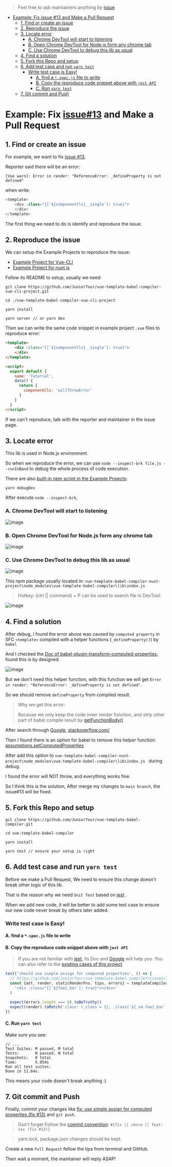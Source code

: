 > Feel free to ask maintainers anything by [issue](https://github.com/JuniorTour/vue-template-babel-compiler/issues/new/choose)

- [Example: Fix issue #13 and Make a Pull Request](#example-fix-issue13-and-make-a-pull-request)
  * [1. Find or create an issue](#1-find-or-create-an-issue)
  * [2. Reproduce the issue](#2-reproduce-the-issue)
  * [3. Locate error](#3-locate-error)
    + [A. Chrome DevTool will start to listening](#a-chrome-devtool-will-start-to-listening)
    + [B. Open Chrome DevTool for Node.js form any chrome tab](#b-open-chrome-devtool-for-nodejs-form-any-chrome-tab)
    + [C. Use Chrome DevTool to debug this lib as usual](#c-use-chrome-devtool-to-debug-this-lib-as-usual)
  * [4. Find a solution](#4-find-a-solution)
  * [5. Fork this Repo and setup](#5-fork-this-repo-and-setup)
  * [6. Add test case and run `yarn test`](#6-add-test-case-and-run-yarn-test)
    + [Write test case is Easy!](#write-test-case-is-easy)
      - [A. find a `*.spec.js` file to write](#a-find-a-specjs-file-to-write)
      - [B. Copy the reproduce code snippet above with `jest API`](#b-copy-the-reproduce-code-snippet-above-with-jest-api)
      - [C. Run `yarn test`](#c-run-yarn-test)
  * [7. Git commit and Push](#7-git-commit-and-push)


# Example: Fix [issue#13](https://github.com/JuniorTour/vue-template-babel-compiler/commit/b5e8bd13e603bfb1b9dd87f1222b831fd2a68c49) and Make a Pull Request

## 1. Find or create an issue
For example, we want to fix [issue #13](https://github.com/JuniorTour/vue-template-babel-compiler/issues/13),

Reporter said there will be an error:

`[Vue warn]: Error in render: "ReferenceError: _defineProperty is not defined"`

when write:
``` js
<template>
    <div :class="{[`${componentCls}__single`]: true}">
    </div>
</template>
```

The first thing we need to do is identify and reproduce the issue.

## 2. Reproduce the issue
We can setup the Example Projects to reproduce the issue:
- [Example Project for Vue-CLI](https://github.com/JuniorTour/vue-template-babel-compiler-vue-cli-project)
- [Example Project for nuxt.js](https://github.com/JuniorTour/vue-template-babel-compiler-nuxt-project)

Follow its README to setup, usually we need:
``` shell script
git clone https://github.com/JuniorTour/vue-template-babel-compiler-vue-cli-project.git

cd ./vue-template-babel-compiler-vue-cli-project

yarn install

yarn server // or yarn dev
```

Then we can write the same code snippet in example project `.vue` files to reproduce error:
``` html
<template>
    <div :class="{[`${componentCls}__single`]: true}">
    </div>
</template>

<script>
  export default {
    name: 'Tutorial',
    data() {
      return {
        componentCls: 'willThrowError'
      }
    }
  }
</script>
```

If we can't reproduce, talk with the reporter and maintainer in the issue page.


## 3. Locate error
This lib is used in Node.js environment.

So when we reproduce the error, we can use `node --inspect-brk file.js --runInBand` to debug the whole process of code execution.

There are also [built-in npm script in the Example Projects](https://github.com/JuniorTour/vue-template-babel-compiler-vue-cli-project/blob/main/package.json#L9):
```shell script
yarn debugDev
```

After execute `node --inspect-brk`,

### A. Chrome DevTool will start to listening
![image](https://user-images.githubusercontent.com/14243906/144751411-cc1a122c-91fe-46ad-a3f1-263d12c197d4.png)

### B. Open Chrome DevTool for Node.js form any chrome tab

![image](https://user-images.githubusercontent.com/14243906/144751826-4ed1b48d-2c92-4db3-ad64-1b65be406bc3.png)


### C. Use Chrome DevTool to debug this lib as usual
![image](https://user-images.githubusercontent.com/14243906/144751318-7f4149ba-c74a-42d1-97e2-d9b8deabfbeb.png)

This npm package usually located in:
`vue-template-babel-compiler-nuxt-project\node_modules\vue-template-babel-compiler\lib\index.js`

> Hotkey: (ctrl || command) + P can be used to search file in DevTool:

![image](https://user-images.githubusercontent.com/14243906/144751635-ac73ff2c-2717-49ce-80f8-3606c768d2f9.png)


## 4. Find a solution
After debug, I found the error above was caused by `computed property` in SFC `<template>` compiled with a helper functions (`_defineProperty()`) by `babel`

And I checked the [Doc of babel-plugin-transform-computed-properties](https://babeljs.io/docs/en/babel-plugin-transform-computed-properties), found this is by designed.

![image](https://user-images.githubusercontent.com/14243906/144752181-99d9621b-c77e-43ed-bfc7-94375629633c.png)

But we don't need this helper function, with this function we will get `Error in render: "ReferenceError: _defineProperty is not defined"`.

So we should remove `defineProperty` from compiled result.

> Why we get this error:
>
> Because we only keep the code inner render function, and strip other part of babel compile result by [getFunctionBody()](https://github.com/JuniorTour/vue-template-babel-compiler/blob/c68a991be1fb91f26397ee5e61ef307a15f05d3c/src/templateCompiler.js#L18)

After search through [Google](https://google.com/), [stackoverflow.com/](https://stackoverflow.com/)

Then I found there is an option for babel to remove this helper function: [assumptions.setComputedProperties](https://babeljs.io/docs/en/babel-plugin-transform-computed-properties#loose)

After add this option to `vue-template-babel-compiler-nuxt-project\node_modules\vue-template-babel-compiler\lib\index.js ` during debug.

I found the error will NOT throw, and everything works fine.

So I think this is the solution, After merge my changes to `main branch`, the issue#13 will be fixed.

## 5. Fork this Repo and setup

``` shell script
git clone https://github.com/JuniorTour/vue-template-babel-compiler.git

cd vue-template-babel-compiler

yarn install

yarn test // ensure your setup is right
```


## 6. Add test case and run `yarn test`
Before we make a Pull Request, We need to ensure this change doesn't break other logic of this lib.

That is the reason why we need `Unit Test` based on [jest](https://jestjs.io/) .

When we add new code, it will be better to add some test case to ensure our new code never break by others later added.

### Write test case is Easy!
#### A. find a `*.spec.js` file to write

#### B. Copy the reproduce code snippet above with `jest API`

> If you are not familiar with [jest](https://jestjs.io/), its Doc and [Google](https://google.com/) will help you.
> You can also refer to the [existing cases of this project](https://github.com/JuniorTour/vue-template-babel-compiler/tree/main/test)

``` js
test('should use simple assign for computed properties', () => {
  // https://github.com/JuniorTour/vue-template-babel-compiler/issues/13
  const {ast, render, staticRenderFns, tips, errors} = templateCompiler.compile(
    '<div :class="{[`${foo}_bar`]: true}"></div>'
  )

  expect(errors.length === 0).toBeTruthy()
  expect(render).toMatch('class: (_class = {}, _class[`${_vm.foo}_bar`] = true, _class)')
})
```

#### C. Run `yarn test`
Make sure you see:
```shell script
// ...
Test Suites: M passed, M total
Tests:       N passed, N total
Snapshots:   0 total
Time:        5.054s
Ran all test suites.
Done in 11.64s.
```

This means your code doesn't break anything :)

## 7. Git commit and Push

Finally, commit your changes like [fix: use simple assign for computed properties (fix #13)](https://github.com/JuniorTour/vue-template-babel-compiler/commit/b5e8bd13e603bfb1b9dd87f1222b831fd2a68c49#) and `git push`.

> Don't forget Follow the [commit convention](https://www.conventionalcommits.org/en/v1.0.0/): `#{fix || chore || feat: xxx (fix #13)}`

> yarn.lock, package.json changes should be kept.

Create a new `Pull Request` fellow the tips from terminal and GitHub.

Then wait a moment, the maintainer will reply ASAP!



